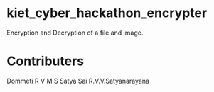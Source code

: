 # kiet_cyber_hackathon_encrypter
Encryption and Decryption of a file and image.
# Contributers
Dommeti R V M S Satya Sai
R.V.V.Satyanarayana
